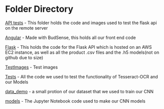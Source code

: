 # Folder Directory

[API tests](API%20tests/) - This folder holds the code and images used to test the flask api on the remote server

[Angular](Angular/) - Made with BudSense, this holds all our front end code

[Flask](Flask/) - This holds the code for the Flask API which is hosted on an AWS EC2 instance, as well as all the product .csv files and the .h5 models(not on github due to size)

[TestImages](TestImages/) - Test images

[Tests](Tests/) - All the code we used to test the functionality of Tesseract-OCR and our Models

[data_demo](data_demo/) - a small protion of our dataset that we used to train our CNN

[models](models/) - The Jupyter Notebook code used to make our CNN models
